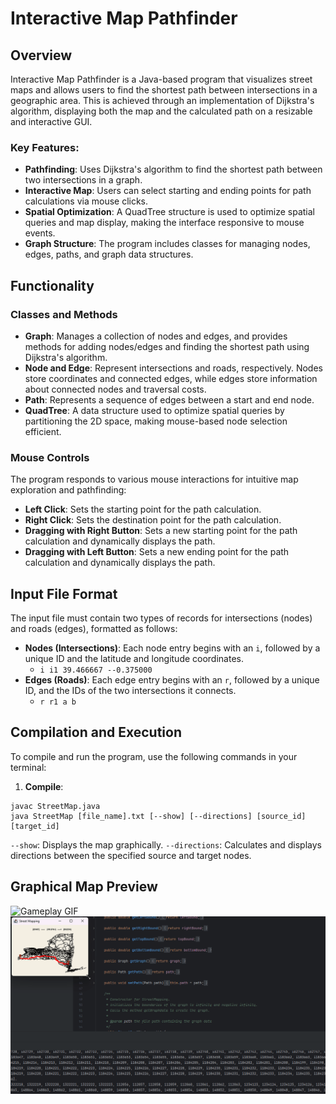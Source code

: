 # Interactive Map Pathfinder

## Overview
Interactive Map Pathfinder is a Java-based program that visualizes street maps and allows users to find the shortest path between intersections in a geographic area. This is achieved through an implementation of Dijkstra's algorithm, displaying both the map and the calculated path on a resizable and interactive GUI. 

### Key Features:
- **Pathfinding**: Uses Dijkstra's algorithm to find the shortest path between two intersections in a graph.
- **Interactive Map**: Users can select starting and ending points for path calculations via mouse clicks.
- **Spatial Optimization**: A QuadTree structure is used to optimize spatial queries and map display, making the interface responsive to mouse events.
- **Graph Structure**: The program includes classes for managing nodes, edges, paths, and graph data structures.

## Functionality

### Classes and Methods
- **Graph**: Manages a collection of nodes and edges, and provides methods for adding nodes/edges and finding the shortest path using Dijkstra's algorithm.
- **Node and Edge**: Represent intersections and roads, respectively. Nodes store coordinates and connected edges, while edges store information about connected nodes and traversal costs.
- **Path**: Represents a sequence of edges between a start and end node.
- **QuadTree**: A data structure used to optimize spatial queries by partitioning the 2D space, making mouse-based node selection efficient.

### Mouse Controls
The program responds to various mouse interactions for intuitive map exploration and pathfinding:

- **Left Click**: Sets the starting point for the path calculation.
- **Right Click**: Sets the destination point for the path calculation.
- **Dragging with Right Button**: Sets a new starting point for the path calculation and dynamically displays the path.
- **Dragging with Left Button**: Sets a new ending point for the path calculation and dynamically displays the path.

## Input File Format
The input file must contain two types of records for intersections (nodes) and roads (edges), formatted as follows:

- **Nodes (Intersections)**: Each node entry begins with an `i`, followed by a unique ID and the latitude and longitude coordinates.
  - `i i1 39.466667 --0.375000`
- **Edges (Roads)**: Each edge entry begins with an `r`, followed by a unique ID, and the IDs of the two intersections it connects.
  - `r r1 a b`


## Compilation and Execution

To compile and run the program, use the following commands in your terminal:

1. **Compile**:
 ```shell
 javac StreetMap.java
 java StreetMap [file_name].txt [--show] [--directions] [source_id] [target_id]
 ```
`--show`: Displays the map graphically.
`--directions`: Calculates and displays directions between the specified source and target nodes.

## Graphical Map Preview

![Gameplay GIF](gifs/Monroe.gif)
![Gameplay GIF2](gifs/NYSizing.gif)



